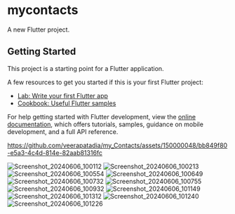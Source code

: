 # mycontacts

A new Flutter project.

## Getting Started

This project is a starting point for a Flutter application.

A few resources to get you started if this is your first Flutter project:

- [Lab: Write your first Flutter app](https://docs.flutter.dev/get-started/codelab)
- [Cookbook: Useful Flutter samples](https://docs.flutter.dev/cookbook)

For help getting started with Flutter development, view the
[online documentation](https://docs.flutter.dev/), which offers tutorials,
samples, guidance on mobile development, and a full API reference.

https://github.com/veerapatadia/my_Contacts/assets/150000048/bb849f80-e5a3-4c4d-814e-82aab81316fc

![Screenshot_20240606_100112](https://github.com/veerapatadia/my_Contacts/assets/150000048/f4f88df0-0f9b-4b56-a45b-7e4ba9ad869c)
![Screenshot_20240606_100213](https://github.com/veerapatadia/my_Contacts/assets/150000048/9868f1e1-f610-4ef3-9136-d4e21b375fdb)
![Screenshot_20240606_100554](https://github.com/veerapatadia/my_Contacts/assets/150000048/4663c5a9-ad18-404d-98ef-43ef23a08989)
![Screenshot_20240606_100649](https://github.com/veerapatadia/my_Contacts/assets/150000048/620ea996-22bd-46fc-970c-8d89e2328a0e)
![Screenshot_20240606_100732](https://github.com/veerapatadia/my_Contacts/assets/150000048/12350bee-8fe4-461b-a403-c3a5b0560600)
![Screenshot_20240606_100755](https://github.com/veerapatadia/my_Contacts/assets/150000048/99d9fdd5-77bd-4b56-be53-ef7c899cad8d)
![Screenshot_20240606_100932](https://github.com/veerapatadia/my_Contacts/assets/150000048/a394fbd2-9cc4-4085-80e5-ab2079cd8e28)
![Screenshot_20240606_101149](https://github.com/veerapatadia/my_Contacts/assets/150000048/2dc85d10-81b2-4eb5-a251-a5dedb4efff2)
![Screenshot_20240606_101312](https://github.com/veerapatadia/my_Contacts/assets/150000048/83e63c82-2c55-4683-824f-1ba4d3907ef1)
![Screenshot_20240606_101240](https://github.com/veerapatadia/my_Contacts/assets/150000048/f46d8440-9786-43e0-838d-05958cba7b9e)
![Screenshot_20240606_101226](https://github.com/veerapatadia/my_Contacts/assets/150000048/6fb0883c-91d4-4092-b8ce-62090cf0ff31)
